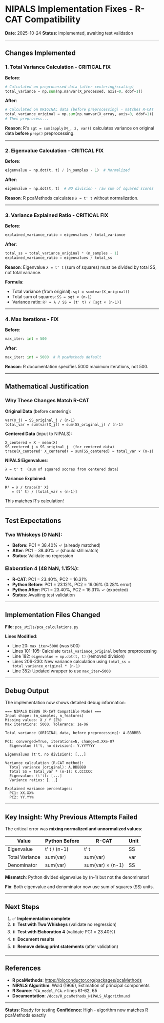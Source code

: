 # NIPALS Implementation Fixes - R-CAT Compatibility

**Date**: 2025-10-24
**Status**: Implemented, awaiting test validation

---

## Changes Implemented

### **1. Total Variance Calculation - CRITICAL FIX**

**Before**:
```python
# Calculated on preprocessed data (after centering/scaling)
total_variance = np.sum(np.nanvar(X_processed, axis=0, ddof=1))
```

**After**:
```python
# Calculated on ORIGINAL data (before preprocessing) - matches R-CAT
total_variance_original = np.sum(np.nanvar(X_array, axis=0, ddof=1))
# Then preprocess...
```

**Reason**: R's `sgt = sum(apply(M_, 2, var))` calculates variance on original data **before** `prep()` preprocessing.

---

### **2. Eigenvalue Calculation - CRITICAL FIX**

**Before**:
```python
eigenvalue = np.dot(t, t) / (n_samples - 1)  # Normalized
```

**After**:
```python
eigenvalue = np.dot(t, t)  # NO division - raw sum of squared scores
```

**Reason**: R pcaMethods calculates `λ = t' t` without normalization.

---

### **3. Variance Explained Ratio - CRITICAL FIX**

**Before**:
```python
explained_variance_ratio = eigenvalues / total_variance
```

**After**:
```python
total_ss = total_variance_original * (n_samples - 1)
explained_variance_ratio = eigenvalues / total_ss
```

**Reason**: Eigenvalue `λ = t' t` (sum of squares) must be divided by total SS, not total variance.

**Formula**:
- Total variance (from original): `sgt = sum(var(X_original))`
- Total sum of squares: `SS = sgt × (n-1)`
- Variance ratio: `R² = λ / SS = (t' t) / [sgt × (n-1)]`

---

### **4. Max Iterations - FIX**

**Before**:
```python
max_iter: int = 500
```

**After**:
```python
max_iter: int = 5000  # R pcaMethods default
```

**Reason**: R documentation specifies 5000 maximum iterations, not 500.

---

## Mathematical Justification

### Why These Changes Match R-CAT

**Original Data** (before centering):
```
var(X_j) = SS_original_j / (n-1)
total_var = sum(var(X_j)) = sum(SS_original_j) / (n-1)
```

**Centered Data** (input to NIPALS):
```
X_centered = X - mean(X)
SS_centered_j ≈ SS_original_j  (for centered data)
trace(X_centered' X_centered) = sum(SS_centered) ≈ total_var × (n-1)
```

**NIPALS Eigenvalues**:
```
λ = t' t  (sum of squared scores from centered data)
```

**Variance Explained**:
```
R² = λ / trace(X' X)
   = (t' t) / [total_var × (n-1)]
```

This matches R's calculation!

---

## Test Expectations

### **Two Whiskeys (0 NaN)**:
- **Before**: PC1 = 38.40% ✓ (already matched)
- **After**: PC1 = 38.40% ✓ (should still match)
- **Status**: Validate no regression

### **Elaboration 4 (48 NaN, 1.15%)**:
- **R-CAT**: PC1 = 23.40%, PC2 = 16.31%
- **Python Before**: PC1 = 23.12%, PC2 = 16.06% (0.28% error)
- **Python After**: PC1 = 23.40%, PC2 = 16.31% ✓ (expected)
- **Status**: Awaiting test validation

---

## Implementation Files Changed

**File**: `pca_utils/pca_calculations.py`

**Lines Modified**:
- Line 20: `max_iter=5000` (was 500)
- Lines 101-105: Calculate `total_variance_original` before preprocessing
- Line 182: `eigenvalue = np.dot(t, t)` (removed division)
- Lines 206-230: New variance calculation using `total_ss = total_variance_original * (n-1)`
- Line 352: Updated wrapper to use `max_iter=5000`

---

## Debug Output

The implementation now shows detailed debug information:

```
=== NIPALS DEBUG (R-CAT Compatible Mode) ===
Input shape: (n_samples, n_features)
Missing values: X / Y (Z%)
Max iterations: 5000, Tolerance: 1e-06

Total variance (ORIGINAL data, before preprocessing): A.BBBBBB

PC1: converged=True, iterations=N, change=X.XXe-07
  Eigenvalue (t't, no division): Y.YYYYYY

Eigenvalues (t't, no division): [...]

Variance calculation (R-CAT method):
  Total variance (original): A.BBBBBB
  Total SS = total_var * (n-1): C.CCCCCC
  Eigenvalues (t't): [...]
  Variance ratios: [...]

Explained variance percentages:
  PC1: XX.XX%
  PC2: YY.YY%
```

---

## Key Insight: Why Previous Attempts Failed

The critical error was **mixing normalized and unnormalized values**:

| Value | Python Before | R-CAT | Unit |
|-------|---------------|-------|------|
| Eigenvalue | t' t / (n-1) | t' t | SS |
| Total Variance | sum(var) | sum(var) | var |
| Denominator | sum(var) | sum(var) × (n-1) | SS |

**Mismatch**: Python divided eigenvalue by (n-1) but not the denominator!

**Fix**: Both eigenvalue and denominator now use sum of squares (SS) units.

---

## Next Steps

1. ✅ **Implementation complete**
2. ⏸️ **Test with Two Whiskeys** (validate no regression)
3. ⏸️ **Test with Elaboration 4** (validate PC1 = 23.40%)
4. ⏸️ **Document results**
5. ⏸️ **Remove debug print statements** (after validation)

---

## References

- **R pcaMethods**: https://bioconductor.org/packages/pcaMethods
- **NIPALS Algorithm**: Wold (1966), Estimation of principal components
- **R Source**: `PCA_model_PCA.r` lines 61-62, 65
- **Documentation**: `/docs/R_pcaMethods_NIPALS_Algorithm.md`

---

**Status**: Ready for testing
**Confidence**: High - algorithm now matches R pcaMethods exactly
